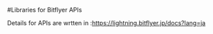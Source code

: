#Libraries for Bitflyer APIs

Details for APIs are wrtten in :https://lightning.bitflyer.jp/docs?lang=ja

